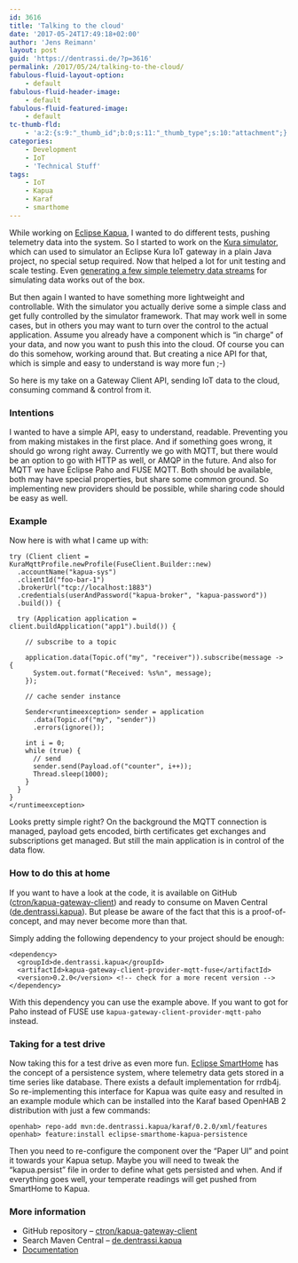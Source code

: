 ```yaml
---
id: 3616
title: 'Talking to the cloud'
date: '2017-05-24T17:49:18+02:00'
author: 'Jens Reimann'
layout: post
guid: 'https://dentrassi.de/?p=3616'
permalink: /2017/05/24/talking-to-the-cloud/
fabulous-fluid-layout-option:
    - default
fabulous-fluid-header-image:
    - default
fabulous-fluid-featured-image:
    - default
tc-thumb-fld:
    - 'a:2:{s:9:"_thumb_id";b:0;s:11:"_thumb_type";s:10:"attachment";}'
categories:
    - Development
    - IoT
    - 'Technical Stuff'
tags:
    - IoT
    - Kapua
    - Karaf
    - smarthome
---
```


While working on [Eclipse Kapua](https://www.eclipse.org/kapua/), I wanted to do different tests, pushing telemetry data into the system. So I started to work on the [Kura simulator](https://github.com/eclipse/kapua/tree/develop/simulator-kura), which can used to simulator an Eclipse Kura IoT gateway in a plain Java project, no special setup required. Now that helped a lot for unit testing and scale testing. Even [generating a few simple telemetry data streams](http://download.eclipse.org/kapua/docs/develop/user-manual/en/simulator.html) for simulating data works out of the box.

<!-- more -->

But then again I wanted to have something more lightweight and controllable. With the simulator you actually derive some a simple class and get fully controlled by the simulator framework. That may work well in some cases, but in others you may want to turn over the control to the actual application. Assume you already have a component which is “in charge” of your data, and now you want to push this into the cloud. Of course you can do this somehow, working around that. But creating a nice API for that, which is simple and easy to understand is way more fun ;-)

So here is my take on a Gateway Client API, sending IoT data to the cloud, consuming command &amp; control from it.

### Intentions

I wanted to have a simple API, easy to understand, readable. Preventing you from making mistakes in the first place. And if something goes wrong, it should go wrong right away. Currently we go with MQTT, but there would be an option to go with HTTP as well, or AMQP in the future. And also for MQTT we have Eclipse Paho and FUSE MQTT. Both should be available, both may have special properties, but share some common ground. So implementing new providers should be possible, while sharing code should be easy as well.

### Example

Now here is with what I came up with:

```
try (Client client = KuraMqttProfile.newProfile(FuseClient.Builder::new)
  .accountName("kapua-sys")
  .clientId("foo-bar-1")
  .brokerUrl("tcp://localhost:1883")
  .credentials(userAndPassword("kapua-broker", "kapua-password"))
  .build()) {

  try (Application application = client.buildApplication("app1").build()) {

    // subscribe to a topic

    application.data(Topic.of("my", "receiver")).subscribe(message -> {
      System.out.format("Received: %s%n", message);
    });

    // cache sender instance

    Sender<runtimeexception> sender = application
      .data(Topic.of("my", "sender"))
      .errors(ignore());

    int i = 0;
    while (true) {
      // send
      sender.send(Payload.of("counter", i++));
      Thread.sleep(1000);
    }
  }
}
</runtimeexception>
```

Looks pretty simple right? On the background the MQTT connection is managed, payload gets encoded, birth certificates get exchanges and subscriptions get managed. But still the main application is in control of the data flow.

### How to do this at home

If you want to have a look at the code, it is available on GitHub ([ctron/kapua-gateway-client](https://github.com/ctron/kapua-gateway-client)) and ready to consume on Maven Central ([de.dentrassi.kapua](https://search.maven.org/#search%7Cga%7C1%7Cg%3A%22de.dentrassi.kapua%22)). But please be aware of the fact that this is a proof-of-concept, and may never become more than that.

Simply adding the following dependency to your project should be enough:

```
<dependency>
  <groupId>de.dentrassi.kapua</groupId>
  <artifactId>kapua-gateway-client-provider-mqtt-fuse</artifactId>
  <version>0.2.0</version> <!-- check for a more recent version -->
</dependency>

```

With this dependency you can use the example above. If you want to got for Paho instead of FUSE use `kapua-gateway-client-provider-mqtt-paho` instead.

### Taking for a test drive

Now taking this for a test drive as even more fun. [Eclipse SmartHome](https://eclipse.org/smarthome) has the concept of a persistence system, where telemetry data gets stored in a time series like database. There exists a default implementation for rrdb4j. So re-implementing this interface for Kapua was quite easy and resulted in an example module which can be installed into the Karaf based OpenHAB 2 distribution with just a few commands:

```
openhab> repo-add mvn:de.dentrassi.kapua/karaf/0.2.0/xml/features
openhab> feature:install eclipse-smarthome-kapua-persistence

```

Then you need to re-configure the component over the “Paper UI” and point it towards your Kapua setup. Maybe you will need to tweak the “kapua.persist” file in order to define what gets persisted and when. And if everything goes well, your temperate readings will get pushed from SmartHome to Kapua.

### More information

- GitHub repository – [ctron/kapua-gateway-client](https://github.com/ctron/kapua-gateway-client)
- Search Maven Central – [de.dentrassi.kapua](https://search.maven.org/#search%7Cga%7C1%7Cg%3A%22de.dentrassi.kapua%22)
- [Documentation](https://ctron.github.io/kapua-gateway-client/)

